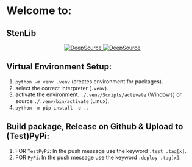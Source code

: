# Welcome to:

## StenLib

<p align="center">
  <a href="https://app.deepsource.com/gh/illyrius666/QeLib/">
    <img src="https://app.deepsource.com/gh/illyrius666/StenLib.svg/?label=active+issues&show_trend=true&token=-tDSaXL3J9rCy_eVfjq65unj" alt="DeepSource">
    <img src="https://app.deepsource.com/gh/illyrius666/StenLib.svg/?label=resolved+issues&show_trend=true&token=-tDSaXL3J9rCy_eVfjq65unj" alt="DeepSource">
  </a>
</p>

## Virtual Environment Setup:

1. `python -m venv .venv` (creates environment for packages).
2. select the correct interpreter (`.venv`).
3. activate the environment. `./.venv/Scripts/activate` (Windows) or source `./.venv/bin/activate` (Linux).
4. `python -m pip install -e .`.

## Build package, Release on Github & Upload to (Test)PyPi:

1. FOR `TestPyPi`: In the push message use the keyword `.test .tag[x]`.
2. FOR `PyPi`: In the push message use the keyword `.deploy .tag[x]`.
